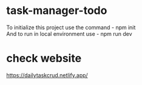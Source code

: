 # task-manager-todo

To initialize this project use the command - npm init
<br/>
And to run in local environment use - npm run dev
    
# check website

https://dailytaskcrud.netlify.app/

